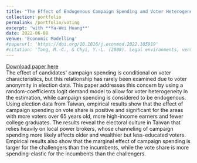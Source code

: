 ```yaml
---
title: "The Effect of Endogenous Campaign Spending and Voter Heterogeneity on Candidates’ Vote Share: The Case of 2014 Taiwanese Local Elections"
collection: portfolio
permalink: /portfolio/voting
excerpt: 'with **Ya-Wei Huang**'
date: 2022-06-08
venue: 'Economic Modelling'
#paperurl: 'https://doi.org/10.1016/j.econmod.2022.105919'
#citation: 'Tang, M.-C., & Chyi, Y.-L. (2008). Legal environments, venture capital, and total factor productivity growth of taiwanese industry. Contemporary Economic Policy, 26(3).'
---
```

[Download paper here](https://doi.org/10.1016/j.econmod.2022.105919)<br/>
The effect of candidates' campaign spending is conditional on voter characteristics, but this relationship has rarely been examined due to voter anonymity in election data. This paper addresses this concern by using a random-coefficients logit demand model to allow for voter heterogeneity in the estimation, while campaign spending is considered to be endogenous. Using election data from Taiwan, empirical results show that the effect of campaign spending on vote share is positive and significant for the areas with more voters over 65 years old, more high-income earners and fewer college graduates. The results reveal the electoral culture in Taiwan that relies heavily on local power brokers, whose channeling of campaign spending more likely affects older and wealthier but less-educated voters. Empirical results also show that the marginal effect of campaign spending is larger for the challengers than the incumbents, while the vote share is more spending-elastic for the incumbents than the challengers. 
